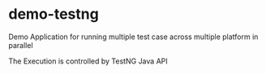 # demo-testng

Demo Application for running multiple test case across multiple platform in parallel

The Execution is controlled by TestNG Java API
